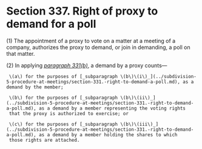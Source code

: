 # Section 337. Right of proxy to demand for a poll

\(1\) The appointment of a proxy to vote on a matter at a meeting of a company, authorizes the proxy to demand, or join in demanding, a poll on that matter.

\(2\) In applying [_paragraph 331\(b\)_](../subdivision-5-procedure-at-meetings/section-331.-right-to-demand-a-poll.md), a demand by a proxy counts—

     \(a\) for the purposes of [_subparagraph \(b\)\(i\)_](../subdivision-5-procedure-at-meetings/section-331.-right-to-demand-a-poll.md), as a demand by the member;

     \(b\) for the purposes of [_subparagraph \(b\)\(ii\)_](../subdivision-5-procedure-at-meetings/section-331.-right-to-demand-a-poll.md), as a demand by a member representing the voting rights  
     that the proxy is authorized to exercise; or

     \(c\) for the purposes of [_subparagraph \(b\)\(iii\)_](../subdivision-5-procedure-at-meetings/section-331.-right-to-demand-a-poll.md), as a demand by a member holding the shares to which  
     those rights are attached.

